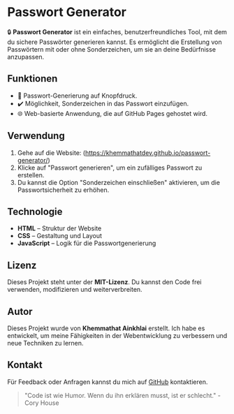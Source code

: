 # Passwort Generator

🔒 **Passwort Generator** ist ein einfaches, benutzerfreundliches Tool, mit dem du sichere Passwörter generieren kannst. Es ermöglicht die Erstellung von Passwörtern mit oder ohne Sonderzeichen, um sie an deine Bedürfnisse anzupassen.

## Funktionen

- 🎲 Passwort-Generierung auf Knopfdruck.
- ✔️ Möglichkeit, Sonderzeichen in das Passwort einzufügen.
- 🌐 Web-basierte Anwendung, die auf GitHub Pages gehostet wird.

## Verwendung

1. Gehe auf die Website: (https://khemmathatdev.github.io/passwort-generator/)
2. Klicke auf "Passwort generieren", um ein zufälliges Passwort zu erstellen.
3. Du kannst die Option "Sonderzeichen einschließen" aktivieren, um die Passwortsicherheit zu erhöhen.

## Technologie

- **HTML** – Struktur der Website
- **CSS** – Gestaltung und Layout
- **JavaScript** – Logik für die Passwortgenerierung

## Lizenz

Dieses Projekt steht unter der **MIT-Lizenz**. Du kannst den Code frei verwenden, modifizieren und weiterverbreiten.

## Autor

Dieses Projekt wurde von **Khemmathat Ainkhlai** erstellt. Ich habe es entwickelt, um meine Fähigkeiten in der Webentwicklung zu verbessern und neue Techniken zu lernen.

## Kontakt

Für Feedback oder Anfragen kannst du mich auf [GitHub](https://github.com/KhemmathatDev) kontaktieren.

> "Code ist wie Humor. Wenn du ihn erklären musst, ist er schlecht." - Cory House
